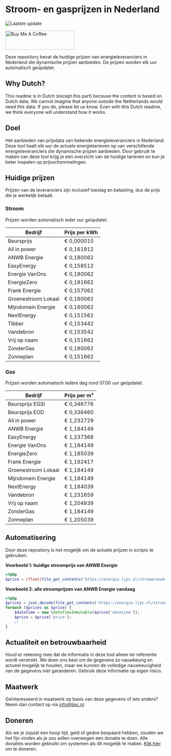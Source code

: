 # Stroom- en gasprijzen in Nederland

![Laatste update](https://img.shields.io/badge/laatste%20update-2024--09--22%2014%3A00%20CET-brightgreen)

<a href="https://www.buymeacoffee.com/Lars-" target="_blank"><img src="https://cdn.buymeacoffee.com/buttons/v2/default-orange.png" alt="Buy Me A Coffee" height="60" style="height: 60px !important;width: 217px !important;" ></a>

Deze repository bevat de huidige prijzen van energieleveranciers in Nederland die dynamische prijzen aanbieden. De prijzen worden elk uur automatisch geüpdatet.

## Why Dutch?

This readme is in Dutch (except this part) because the content is based on Dutch data. We cannot imagine that anyone outside the Netherlands would need this data. If you do, please let us know. Even with this Dutch readme, we think
everyone will understand how it works.

## Doel

Het aanbieden van prijsdata van bekende energieleveranciers in Nederland. Deze tool haalt elk uur de actuele energietarieven op van verschillende energieleveranciers die dynamische prijzen aanbieden. Door gebruik te maken van deze tool
krijg je een overzicht van de huidige tarieven en kun je beter inspelen op prijsschommelingen.

## Huidige prijzen

Prijzen van de leveranciers zijn inclusief toeslag en belasting, dus de prijs die je werkelijk betaalt.

### Stroom

Prijzen worden automatisch ieder uur geüpdatet.

 Bedrijf | Prijs per kWh 
---------|---------------
Beursprijs | € 0,000010
All in power | € 0,161912
ANWB Energie | € 0,180062
EasyEnergy | € 0,158512
Energie VanOns | € 0,180062
EnergieZero | € 0,181662
Frank Energie | € 0,157062
Groenestroom Lokaal | € 0,180062
Mijndomein Energie | € 0,180062
NextEnergy | € 0,151562
Tibber | € 0,153442
Vandebron | € 0,153542
Vrij op naam | € 0,151662
ZonderGas | € 0,180062
Zonneplan | € 0,151662


### Gas

Prijzen worden automatisch iedere dag rond 07.00 uur geüpdatet.

 Bedrijf | Prijs per m³ 
---------|--------------
Beursprijs EGSI | € 0,346776
Beursprijs EOD | € 0,336460
All in power | € 1,232729
ANWB Energie | € 1,184149
EasyEnergy | € 1,237368
Energie VanOns | € 1,184149
EnergieZero | € 1,185039
Frank Energie | € 1,192417
Groenestroom Lokaal | € 1,184149
Mijndomein Energie | € 1,184149
NextEnergy | € 1,184039
Vandebron | € 1,231659
Vrij op naam | € 1,204939
ZonderGas | € 1,184149
Zonneplan | € 1,205039


## Automatisering

Door deze repository is het mogelijk om de actuele prijzen in scripts te gebruiken.

**Voorbeeld 1: huidige stroomprijs van ANWB Energie**

```php
<?php
$price = (float)file_get_contents('https://energie.ljpc.nl/stroom/anwb-energie-nu.txt');

```

**Voorbeeld 2: alle stroomprijzen van ANWB Energie vandaag**

```php
<?php
$prices = json_decode(file_get_contents('https://energie.ljpc.nl/stroom/all-in-power-vandaag.json'),true);
foreach ($prices as $price) {
    $dateTime = new \DateTimeImmutable($price['datetime']);
    $price = $price['price'];
    // ...
}
```

## Actualiteit en betrouwbaarheid

Houd er rekening mee dat de informatie in deze tool alleen ter referentie wordt verstrekt. We doen ons best om de gegevens zo nauwkeurig en actueel mogelijk te houden, maar we kunnen de volledige nauwkeurigheid van de gegevens niet
garanderen. Gebruik deze informatie op eigen risico.

## Maatwerk

Geïnteresseerd in maatwerk op basis van deze gegevens of iets anders? Neem dan contact op
via [info@ljpc.nl](mailto:info@ljpc.nl?subject=Energie%20prijzen).

## Doneren

Als we je zojuist een hoop tijd, geld of gedoe bespaard hebben, zouden we het fijn vinden als je zou willen overwegen een
donatie te doen. Alle donaties worden gebruikt om systemen als dit mogelijk te
maken. [Klik hier](https://www.buymeacoffee.com/Lars-) om te doneren.
